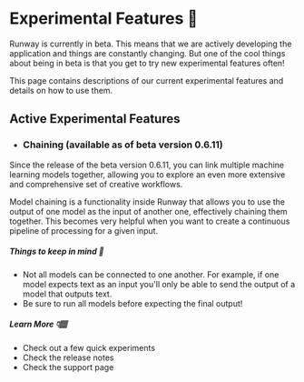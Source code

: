 # Experimental Features 🧪

Runway is currently in beta. This means that we are actively developing the application and things are constantly changing. But one of the cool things about being in beta is that you get to try new experimental features often! 

This page contains descriptions of our current experimental features and details on how to use them.

## Active Experimental Features

- ### Chaining (available as of beta version 0.6.11)

Since the release of the beta version 0.6.11, you can link multiple machine learning models together, allowing you to explore an even more extensive and comprehensive set of creative workflows.

Model chaining is a functionality inside Runway that allows you to use the output of one model as the input of another one, effectively chaining them together. This becomes very helpful when you want to create a continuous pipeline of processing for a given input. 

##### Things to keep in mind 🧠
- Not all models can be connected to one another. For example, if one model expects text as an input you'll only be able to send the output of a model that outputs text. 
- Be sure to run all models before expecting the final output!

##### Learn More 👇🏽
- Check out a few quick experiments
- Check the release notes
- Check the support page
